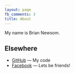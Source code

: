 ```yaml
---
layout: page
fb_comments: 3
title: About
---
```


My name is Brian Newsom.

## Elsewhere

- [GitHub](https://github.com/BrianNewsom) — My code
- [Facebook](http://www.facebook.com/Brian.Newsom) — Lets be friends!

